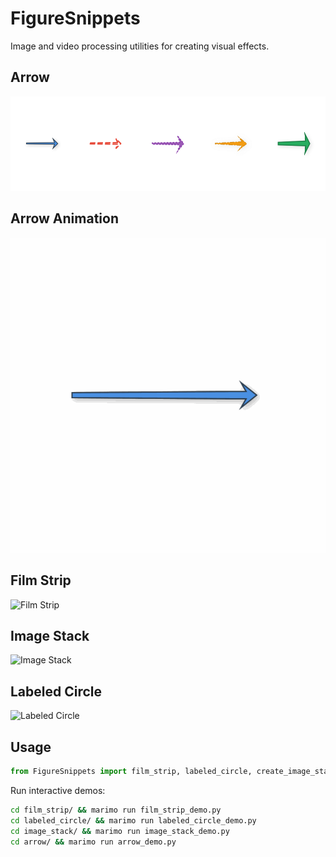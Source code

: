 # FigureSnippets

Image and video processing utilities for creating visual effects.

## Arrow

![Arrow](assets/arrow_demo.png)

## Arrow Animation

![Arrow Animation](assets/arrow_animation.gif)

## Film Strip

![Film Strip](assets/film_strip_demo.png)

## Image Stack

![Image Stack](assets/image_stack_demo.png)

## Labeled Circle

![Labeled Circle](assets/labeled_circle_demo.png)

## Usage

```python
from FigureSnippets import film_strip, labeled_circle, create_image_stack, skia_draw_arrow
```

Run interactive demos:
```bash
cd film_strip/ && marimo run film_strip_demo.py
cd labeled_circle/ && marimo run labeled_circle_demo.py
cd image_stack/ && marimo run image_stack_demo.py
cd arrow/ && marimo run arrow_demo.py
```